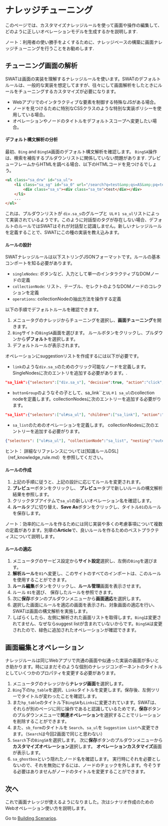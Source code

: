 ナレッジチューニング
===

このページでは、カスタマイズナレッジルールを使って画面や操作の編集して、どのように正しいオペレーションモデルを生成するかを説明します. 

ノート：利用者の使い勝手をよくするために、ナレッジベースの構築に画面ナレッジチューニングを行うことをお勧めします.

チューニング画面の解析
---

SWATは画面の実装を理解するナレッジルールを使います。SWATのデフォルトルールは、一般的な実装を想定してますが、往々にして画面解析をしたときにルールをチューニングするカスタマイズが必要になります。

* Webアプリでのインタラクティブな要素を制御する特殊なJSがある場合。
* ノードを見つけるために特別なCSSクラスのような特別な実装ポリシーを使用している場合。
* オペレーションやノードのタイトルをデフォルトスコープへ変更したい場合。

#### デフォルト構文解析の分析

最初、`Bing` and `BingSA`画面のデフォルト構文解析を確認します。 `BingSA`操作は、検索を補佐するプルダウンリストに関係していない問題があります. プレビューフレームからHTMLを調べる場合、以下のHTMLコードを見つけるでしょう。

```html
<ul class="sa_drw" id="sa_ul">
	<li class="sa_sg" id="sa_0" url="/search?q=test&amp;qs=AS&amp;pq=test&amp;sc=8-4&amp;sp=1&amp;cvid=ae5d962746e843548572eca8e570130f&amp;FORM=QBLH" query="test" nav="sb_form_q;;sa_1;" stype="AS" hc="1" h="ID=autosuggest,5003.1" _ctf="sa_si_T" _ct="sa_0">
		<div class="sa_s"><div class="sa_tm">test</div></div>
	</li>
	...
</ul>
```

これは、プルダウンリストが `div.sa_s`のグループと` UL＃1 sa_ul`リストによって実装されているようです。このように対話型のタグが存在しない場合、デフォルトのルールではSWATはそれが対話型と認識しません。新しいナレッジルールを定義することで、SWATにこの種の実装を教え込みます。


#### ルールの設計

SWATナレッジルールは以下ストリングJSONフォーマットです。ルールの基本コンポートを知る必要があります。

* `singleNodes`: ボタンなど、入力として単一のインタラクティブなDOMノードの定義
* `collectionNode`: リスト、テーブル、セレクトのようなDOMノードのコレクションを定義
* `operations`: collectionNodeの抽出方法を操作する定義

以下の手順でデフォルトルールを確認できます。

1. メニュータグのナレッジからチューニングを選択し、**画面チューニング**を開きます。
2. `Bing`サイトの`BingSA`画面を選びます。 ルールボタンをクリックし、プルダウンから**デフォルト**を選択します。
3. デフォルトルールが表示されます。

オペレーションにsuggestionリストを作成するには以下が必要です。

* `link`のような`div.sa_s`のためのクリック可能なノードを定義します。SingleNodesに次のエントリを追加する必要があります。.
```json
"sa_link":{"selectors":["div.sa_s"], "decisive":true, "action":"click", "label":"link", "locator":"link"}, 
```
* `buttonGroup`のようなその子として、sa_link``と`UL＃1 sa_ul`のcollection nodeを定義します。collectionNodesに次のエントリーを追加する必要がります。
```json
"sa_list":{"selectors":["ul#sa_ul"], "children":["sa_link"], "action":"or"},
```
* `sa_list`のためのオペレーションを定義します。 collectionNodesに次のエントリーを追加する必要がります。
```json
{"selectors": ["ul#sa_ul"], "collectionNode":"sa_list", "nesting":"outer"},
```

ヒント： 詳細なリファレンスについては[知識ルールDSL]（ref_knowledge_rule.md）を参照してください。

#### ルールの作成

1. 上記の手順に従うと、上記の設計に応じてルールを変更されます。 
2. **プレビュー**ボタンをクリックし、 **プレビュー**タブで新しいルールの構文解析結果を参照します。
3. クリックタブアイテムで`sa_ul`の新しいオペレーション名を確認します。 
4. **ルール**タブに切り替え、**Save As**ボタンをクリックし、タイトル`01`のルールを保存します。

ノート：効率的にルールを作るためには同じ実装や多くの考慮事項について複数の定義があります。別章の**Article**で、良いルールを作るためのベストプラクティスについて説明します。

#### ルールの適応

1. メニュータグのサービス設定から**サイト設定**選択し、左側の`Bing`を選びます。
2. **解析ルール**を`01`へ変更し、このサイトのすべてのインポートは、このルールを使用することができます。
3. **ルール編集**ボタンをクリックし、**ルール管理**画面を表示させます。
4. ルール `01`を選び、 保存したルールを参照できます。
5. 次に**保存**ボタンのプルダウンメニューから**画面適応**を選択します。
6. 選択した画面にルールを適応の画面を表示され、対象画面の適応を行い、SWATは画面の構文解析を実施します。
7. しばらくしたら、左側に解析された画面リストを取得します。`Bing`は変更されてません、なぜならsuggest listが含まれていないからです。`BingSA`は変更されたので、緑色に追加されたオペレーションが確認できます。

画面編集とオペレーション
---

ナレッジルールは同じWebアプリで共通の画面や似通った実装の画面が多いとき助かります。時にはまだそのような個別のナレッジコンポーネントのタイトルとしていくつかのプロパティを変更する必要があります。

1. メニュータグのナレッジから**ナレッジ画面**を選択します。
2. `Bing`下の`hp_table`を選択、`Links`タイトルを変更します。保存後、左側ツリーでタイトルが変わったことを確認します。
3. また`hp_table`のタイトル下`BingSA`も`Links`に変更されています。SWATは、それらが別のページに同じ操作であると認識しているためです。**保存**ボタンのプルダウンメニューで**関連オペレーション**を選択することでリレーションを削除することができます。
4. また、`sb_form`のタイトルを `Search`、`sa_ul`を `Suggestion List`へ変更できます。（`Search`は今回2画面で同じと思わない）
5. `Search`下の`BingSA`を選択します。 次に**保存**ボタンのプルダウンメニューから **カスタマイズオペレーション**選択します。 **オペレーションカスタマイズ**画面が表示します。
6. `sa_ghostbox`という隠れたノード名を確認します。 実行時にそれを必要としないので、それを無効にするには、ノードのチェックを外します。今そうする必要はありませんがノードのタイトルを変更することができます。

次へ
----

これで画面ナレッジが使えるようになりました。次はシナリオ作成のためのWebオペレーション使い方を説明します。

Go to [Building Scenarios](guide_scenarios.md).
